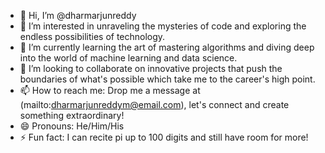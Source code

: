- 👋 Hi, I’m @dharmarjunreddy
- 👀 I’m interested in unraveling the mysteries of code and exploring the endless possibilities of technology.
- 🌱 I’m currently learning the art of mastering algorithms and diving deep into the world of machine learning and data science.
- 💞️ I’m looking to collaborate on innovative projects that push the boundaries of what's possible which take me to the career's high point.
- 📫 How to reach me: Drop me a message at (mailto:dharmarjunreddym@email.com), let's connect and create something extraordinary!
- 😄 Pronouns: He/Him/His
- ⚡ Fun fact: I can recite pi up to 100 digits and still have room for more! 

<!---
dharmarjunreddy/dharmarjunreddy is a ✨ special ✨ repository because its `README.md` (this file) appears on your GitHub profile.
You can click the Preview link to take a look at your changes.
--->
